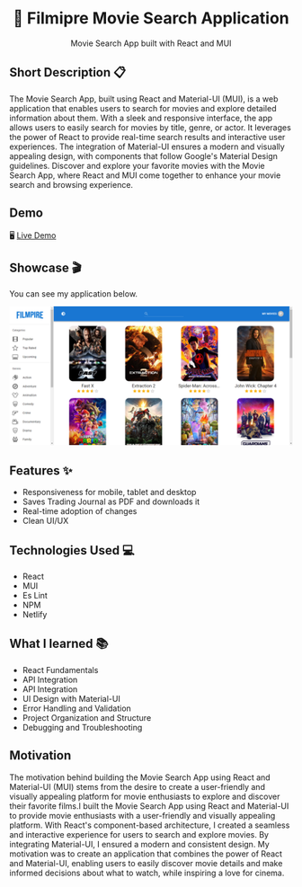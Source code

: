 <h1 align="center">📑 Filmipre Movie Search Application</h1>

<p align="center">
  Movie Search App built with React and MUI 
</p>

## Short Description 📋
The Movie Search App, built using React and Material-UI (MUI), is a web application that enables users to search for movies and explore detailed information about them. With a sleek and responsive interface, the app allows users to easily search for movies by title, genre, or actor. It leverages the power of React to provide real-time search results and interactive user experiences. The integration of Material-UI ensures a modern and visually appealing design, with components that follow Google's Material Design guidelines. Discover and explore your favorite movies with the Movie Search App, where React and MUI come together to enhance your movie search and browsing experience.

## Demo
🖥 [Live Demo](https://movie-search-app-react-mui.netlify.app/)

## Showcase 🎬
You can see my application below.

![Screenshot](./Screenshot.png)

## Features ✨
- Responsiveness for mobile, tablet and desktop
- Saves Trading Journal as PDF and downloads it
- Real-time adoption of changes
- Clean UI/UX

## Technologies Used 💻
- React
- MUI
- Es Lint
- NPM
- Netlify

## What I learned 📚
- React Fundamentals
- API Integration
- API Integration
- UI Design with Material-UI
- Error Handling and Validation
- Project Organization and Structure
- Debugging and Troubleshooting

## Motivation
The motivation behind building the Movie Search App using React and Material-UI (MUI) stems from the desire to create a user-friendly and visually appealing platform for movie enthusiasts to explore and discover their favorite films.I built the Movie Search App using React and Material-UI to provide movie enthusiasts with a user-friendly and visually appealing platform. With React's component-based architecture, I created a seamless and interactive experience for users to search and explore movies. By integrating Material-UI, I ensured a modern and consistent design. My motivation was to create an application that combines the power of React and Material-UI, enabling users to easily discover movie details and make informed decisions about what to watch, while inspiring a love for cinema.